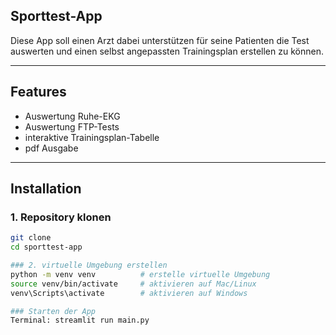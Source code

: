 ## Sporttest-App
Diese App soll einen Arzt dabei unterstützen für seine Patienten die Test auswerten und einen selbst angepassten Trainingsplan erstellen zu können.

---

## Features

- Auswertung Ruhe-EKG
- Auswertung FTP-Tests
- interaktive Trainingsplan-Tabelle
- pdf Ausgabe

---

## Installation

### 1. Repository klonen

```bash
git clone 
cd sporttest-app

### 2. virtuelle Umgebung erstellen
python -m venv venv          # erstelle virtuelle Umgebung
source venv/bin/activate     # aktivieren auf Mac/Linux
venv\Scripts\activate        # aktivieren auf Windows

### Starten der App
Terminal: streamlit run main.py

 